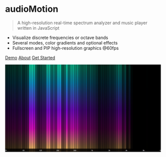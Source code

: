
# audioMotion

> A high-resolution real-time spectrum analyzer and music player written in JavaScript

- Visualize discrete frequencies or octave bands
- Several modes, color gradients and optional effects
- Fullscreen and PIP high-resolution graphics @60fps

[Demo](https://demo.audiomotion.me)
[About](/#about)
[Get Started](/#getting-started)

<!-- background image -->

![](img/screenshot5.png)
